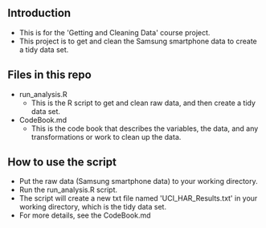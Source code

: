 
## Introduction
* This is for the 'Getting and Cleaning Data' course project. <br>
* This project is to get and clean the Samsung smartphone data to create a tidy data set.

## Files in this repo
* run_analysis.R
  * This is the R script to get and clean raw data, and then create a tidy data set.
* CodeBook.md
  * This is the code book that describes the variables, the data, and any transformations or work to clean up the data. <br>

## How to use the script
* Put the raw data (Samsung smartphone data) to your working directory.
* Run the run_analysis.R script.
* The script will create a new txt file named 'UCI_HAR_Results.txt' in your working directory, which is the tidy data set.
* For more details, see the CodeBook.md


